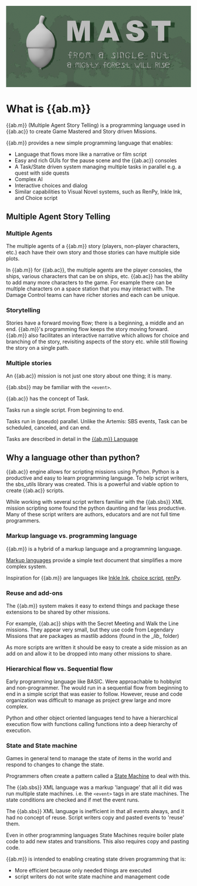 ![{{ab.m}}](../media/mast_hero1.png)
# What is {{ab.m}} 

{{ab.m}} (Multiple Agent Story Telling) is a programming language used in {{ab.ac}} to create Game Mastered and Story driven Missions. 

{{ab.m}} provides a new simple programming language that enables:

* Language that flows more like a narrative or film script
* Easy and rich GUIs for the pause scene and the {{ab.ac}} consoles
* A Task/State driven system managing multiple tasks in parallel e.g. a quest with side quests
* Complex AI 
* Interactive choices and dialog
* Similar capabilities to Visual Novel systems, such as RenPy, Inkle Ink, and Choice script

## Multiple Agent Story Telling


### Multiple Agents
The multiple agents of a {{ab.m}} story (players, non-player characters, etc.) each have their own story and those stories can have multiple side plots.

In {{ab.m}} for {{ab.ac}}, the multiple agents are the player consoles, the ships, various characters that can be on ships, etc. {{ab.ac}} has the ability to add many more characters to the game. For example there can be multiple characters on a space station that you may interact with. The Damage Control teams can have richer stories and each can be unique.


### Storytelling
Stories have a forward moving flow; there is a beginning, a middle and an end. {{ab.m}}'s programming flow keeps the story moving forward. {{ab.m}} also facilitates an interactive narrative which allows for choice and branching of the story, revisiting aspects of the story etc. while still flowing the story on a single path.

### Multiple stories
An {{ab.ac}} mission is not just one story about one thing; it is many. 

{{ab.sbs}} may be familiar with the ```<event>```. 

{{ab.ac}} has the concept of Task.

Tasks run a single script. From beginning to end.

Tasks run in (pseudo) parallel.
Unlike the Artemis: SBS events, Task can be scheduled, canceled, and can end.

Tasks are described in detail in the [{{ab.m}} Language](./overview.md) 


## Why a language other than python?
{{ab.ac}} engine allows for scripting missions using Python. Python is a productive and easy to learn programming language. To help script writers, the sbs_utils library was created. This is a powerful and viable option to create {{ab.ac}} scripts.

While working with several script writers familiar with the {{ab.sbs}} XML mission scripting some found the python daunting and far less productive. Many of these script writers are authors, educators and are not full time programmers. 

### Markup language vs. programming language
{{ab.m}} is a hybrid of a markup language and a programming language. 

[Markup languages](https://en.wikipedia.org/wiki/Markup_language) provide a simple text document that simplifies a more complex system.

Inspiration for {{ab.m}} are languages like [Inkle Ink](https://www.inklestudios.com/ink/), [choice script](https://www.choiceofgames.com/make-your-own-games/choicescript-intro/), [renPy](https://www.renpy.org/doc/html/language_basics.html).


### Reuse and add-ons
The {{ab.m}} system makes it easy to extend things and package these extensions to be shared by other missions.

For example, {{ab.ac}} ships with the Secret Meeting and Walk the Line missions. They appear very small, but they use code from Legendary Missions that are packages as mastlib addons (found in the \__lib__ folder)

As more scripts are written it should be easy to create a side mission as an add on and allow it to be dropped into many other missions to share.


### Hierarchical flow vs. Sequential flow
Early programming language like BASIC. Were approachable to hobbyist and non-programmer. The would run in a sequential flow from beginning to end in a simple script that was easier to follow. However, reuse and code organization was difficult to manage as project grew large and more complex.

Python and other object oriented languages tend to have a hierarchical execution flow with functions calling functions into a deep hierarchy of execution. 

### State and State machine
Games in general tend to manage the state of items in the world and respond to changes to change the state. 

Programmers often create a pattern called a [State Machine](https://en.wikipedia.org/wiki/Finite-state_machine) to deal with this.

The {{ab.sbs}} XML language was a markup 'language' that all it did was run multiple state machines. i.e. the ```<event>``` tags in are state machines. The state conditions are checked and if met the event runs.

The {{ab.sbs}} XML language is inefficient in that all events always, and it had no concept of reuse. Script writers copy and pasted events to 'reuse' them. 

Even in other programming languages State Machines require boiler plate code to add new states and transitions. This also requires copy and pasting code.

{{ab.m}} is intended to enabling creating state driven programming that is:

- More efficient because only needed things are executed
- script writers do not write state machine and management code


